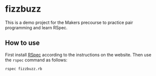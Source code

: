 # fizzbuzz #

This is a demo project for the Makers precourse to practice pair programming and learn RSpec.

## How to use ##

First install [RSpec](http://rspec.info/) according to the instructions on the website. Then use the `rspec` command as follows:
```shell
rspec fizzbuzz.rb
```
